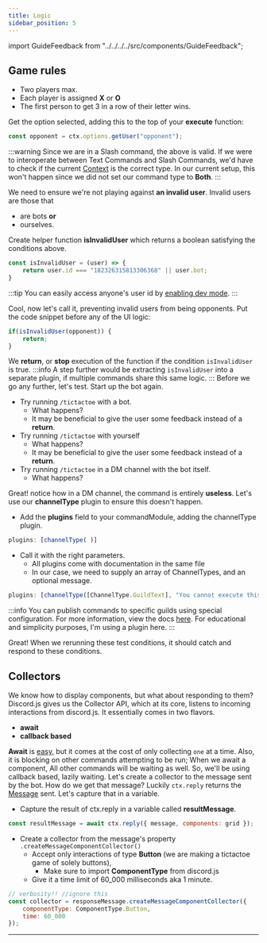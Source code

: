 ```yaml
---
title: Logic 
sidebar_position: 5
---
```


import GuideFeedback from "../../../../src/components/GuideFeedback";

## Game rules
- Two players max.
- Each player is assigned **X** or **O**
- The first person to get 3 in a row of their letter wins.

Get the option selected, adding this to the top of your **execute** function:
```js
const opponent = ctx.options.getUser("opponent");
```
:::warning
Since we are in a Slash command, the above is valid. If we were to interoperate between Text Commands and Slash Commands,
we'd have to check if the current [Context](https://sern.dev/docs/api/classes/Context) is the correct type. In our current setup,
this won't happen since we did not set our command type to **Both**. 
:::

We need to ensure we're not playing against **an invalid user**. Invalid users are those that
- are bots **or**
- ourselves.

Create helper function **isInvalidUser** which returns a boolean satisfying the conditions above.

```js
const isInvalidUser = (user) => {
    return user.id === "182326315813306368" || user.bot;
}
```
:::tip 
You can easily access anyone's user id by [enabling dev mode](https://beebom.com/how-enable-disable-developer-mode-discord).
:::

Cool, now let's call it, preventing invalid users from being opponents. Put the code snippet before any of the UI logic:
```js title="tictactoe, execute function"
if(isInvalidUser(opponent)) { 
    return;
}
```
We **return**, or **stop** execution of the function if the condition `isInvalidUser` is true.
:::info 
A step further would be extracting `isInvalidUser` into a separate plugin, if multiple commands share this same logic.
:::
Before we go any further, let's test. Start up the bot again.
- Try running `/tictactoe` with a bot.
    - What happens?
    - It may be beneficial to give the user some feedback instead of a **return**.
- Try running `/tictactoe` with yourself
    - What happens?
    - It may be beneficial to give the user some feedback instead of a **return**.
- Try running `/tictactoe` in a DM channel with the bot itself.
    - What happens?

Great! notice how in a DM channel, the command is entirely **useless**. 
Let's use our **channelType** plugin to ensure this doesn't happen.
- Add the **plugins** field to your commandModule, adding the channelType plugin.
```js
plugins: [channelType( )]
```
- Call it with the right parameters. 
    - All plugins come with documentation in the same file
    - In our case, we need to supply an array of ChannelTypes, and an optional message. 
```js
plugins: [channelType([ChannelType.GuildText], "You cannot execute this command here.")]
```
:::info
You can publish commands to specific guilds using special configuration. 
For more information, view the docs [here](https://sern.dev/docs/cli/publish).
For educational and simplicity purposes, I'm using a plugin here.
:::

Great! When we rerunning these test conditions, it should catch and respond to these conditions.


## Collectors
We know how to display components, but what about responding to them?
Discord.js gives us the Collector API, which at its core, listens to incoming interactions from discord.js. It essentially comes in two flavors.
- **await**
- **callback based**

**Await** is [easy](https://www.infoq.com/presentations/Simple-Made-Easy/), but it comes at the cost of only collecting `one` at a time. Also, 
it is blocking on other commands attempting to be run; When we await a component,
All other commands will be waiting as well. So, we'll be using callback based, lazily waiting. Let's create a collector to the message sent by the bot. How do we get that message?
Luckily `ctx.reply` returns the [Message](https://discord.js.org/#/docs/discord.js/main/class/Message) sent. Let's capture that in a variable.

- Capture the result of ctx.reply in a variable called **resultMessage**.
```js
const resultMessage = await ctx.reply({ message, components: grid });
```
- Create a collector from the message's property `.createMessageComponentCollector()`
    - Accept only interactions of type **Button** (we are making a tictactoe game of solely buttons),
        - Make sure to import **ComponentType** from discord.js
    - Give it a time limit of 60_000 milliseconds aka 1 minute.
```js
// verbosity!! //ignore this
const collector = responseMessage.createMessageComponentCollector({ 
    componentType: ComponentType.Button,
    time: 60_000
});
```
---
<GuideFeedback />